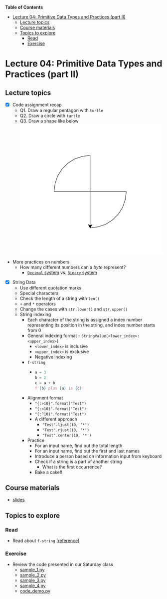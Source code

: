 
**Table of Contents**
- [Lecture 04: Primitive Data Types and Practices (part II)](#lecture-04-primitive-data-types-and-practices-part-ii)
  - [Lecture topics](#lecture-topics)
  - [Course materials](#course-materials)
  - [Topics to explore](#topics-to-explore)
    - [Read](#read)
    - [Exercise](#exercise)


# Lecture 04: Primitive Data Types and Practices (part II)

## Lecture topics
* [x] Code assignment recap
  * Q1. Draw a regular pentagon with `turtle`
  * Q2. Draw a circle with `turtle`
  * Q3. Draw a shape like below ![](./special_shape.png)
* More practices on numbers
  * How many different numbers can a *byte* represent?
    * [`Decimal` system](https://en.wikipedia.org/wiki/Decimal) vs. [`Binary` system](https://en.wikipedia.org/wiki/Binary_number)
* [x] String Data
  * Use different quotation marks
  * Special characters
  * Check the length of a string with `len()`
  * `+` and `*` operators
  * Change the cases with `str.lower()` and `str.upper()`
  * String indexing
    * Each character of the string is assigned a index number representing its position in the string, and index number starts from 0
    * General indexing format - `StringValue[<lower_index>:<upper_index>]`
      * `<lower_index>` is inclusive
      * `<upper_index>` is exclusive
      * Negative indexing
    * `f-string`
      * ```python
        a = 3
        b = 2
        c = a + b
        f'{b} plus {a} is {c}'      
        ```
    * Alignment format
      * `"{:>10}".format("Test")`
      * `"{:<10}".format("Test")`
      * `"{:^10}".format("Test")`
      * A different approach
        * `"Test".ljust(10, '*')`
        * `"Test".rjust(10, '*')`
        * `"Test".center(10, '*')`
    * Practice
      * For an input name, find out the total length
      * For an input name, find out the first and last names
      * Introduce a person based on information input from keyboard
      * Check if a string is a part of another string
        * What is the first occurrence?
      * Bake a cake!!
  


## Course materials
* [slides](https://docs.google.com/presentation/d/1sO_7PW4qL3dMckd6r7lQ9o7cYgOJdGzR3owE0shzVPE/edit?usp=sharing)

## Topics to explore
### Read
* Read about `f-string` [[reference](https://www.geeksforgeeks.org/formatted-string-literals-f-strings-python/)]

### Exercise
* Review the code presented in our Saturday class
  * [sample_1.py](./sample_1.py)
  * [sample_2.py](./sample_2.py)
  * [sample_3.py](./sample_3.py)
  * [sample_4.py](./sample_4.py)
  * [code_demo.py](./code_demo.py)
